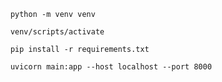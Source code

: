 ```shell
    python -m venv venv
```
```shell
    venv/scripts/activate
```
```shell
    pip install -r requirements.txt
```
```shell
    uvicorn main:app --host localhost --port 8000 
```
